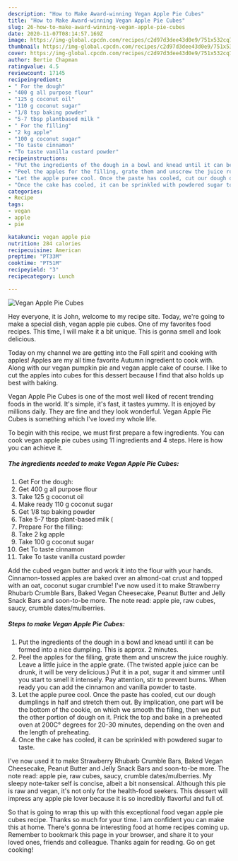 ```yaml
---
description: "How to Make Award-winning Vegan Apple Pie Cubes"
title: "How to Make Award-winning Vegan Apple Pie Cubes"
slug: 26-how-to-make-award-winning-vegan-apple-pie-cubes
date: 2020-11-07T08:14:57.169Z
image: https://img-global.cpcdn.com/recipes/c2d97d3dee43d0e9/751x532cq70/vegan-apple-pie-cubes-recipe-main-photo.jpg
thumbnail: https://img-global.cpcdn.com/recipes/c2d97d3dee43d0e9/751x532cq70/vegan-apple-pie-cubes-recipe-main-photo.jpg
cover: https://img-global.cpcdn.com/recipes/c2d97d3dee43d0e9/751x532cq70/vegan-apple-pie-cubes-recipe-main-photo.jpg
author: Bertie Chapman
ratingvalue: 4.5
reviewcount: 17145
recipeingredient:
- " For the dough"
- "400 g all purpose flour"
- "125 g coconut oil"
- "110 g coconut sugar"
- "1/8 tsp baking powder"
- "5-7 tbsp plantbased milk "
- " For the filling"
- "2 kg apple"
- "100 g coconut sugar"
- "To taste cinnamon"
- "To taste vanilla custard powder"
recipeinstructions:
- "Put the ingredients of the dough in a bowl and knead until it can be formed into a nice dumpling. This is approx. 2 minutes."
- "Peel the apples for the filling, grate them and unscrew the juice roughly. Leave a little juice in the apple grate. (The twisted apple juice can be drunk, it will be very delicious.) Put it in a pot, sugar it and simmer until you start to smell it intensely. Pay attention, stir to prevent burns. When ready you can add the cinnamon and vanilla powder to taste."
- "Let the apple puree cool. Once the paste has cooled, cut our dough dumplings in half and stretch them out. By implication, one part will be the bottom of the cookie, on which we smooth the filling, then we put the other portion of dough on it. Prick the top and bake in a preheated oven at 200C° degrees for 20-30 minutes, depending on the oven and the length of preheating."
- "Once the cake has cooled, it can be sprinkled with powdered sugar to taste."
categories:
- Recipe
tags:
- vegan
- apple
- pie

katakunci: vegan apple pie 
nutrition: 284 calories
recipecuisine: American
preptime: "PT33M"
cooktime: "PT51M"
recipeyield: "3"
recipecategory: Lunch

---
```



![Vegan Apple Pie Cubes](https://img-global.cpcdn.com/recipes/c2d97d3dee43d0e9/751x532cq70/vegan-apple-pie-cubes-recipe-main-photo.jpg)

Hey everyone, it is John, welcome to my recipe site. Today, we're going to make a special dish, vegan apple pie cubes. One of my favorites food recipes. This time, I will make it a bit unique. This is gonna smell and look delicious.

Today on my channel we are getting into the Fall spirit and cooking with apples! Apples are my all time favorite Autumn ingredient to cook with. Along with our vegan pumpkin pie and vegan apple cake of course. I like to cut the apples into cubes for this dessert because I find that also holds up best with baking.

Vegan Apple Pie Cubes is one of the most well liked of recent trending foods in the world. It's simple, it's fast, it tastes yummy. It is enjoyed by millions daily. They are fine and they look wonderful. Vegan Apple Pie Cubes is something which I've loved my whole life.


To begin with this recipe, we must first prepare a few ingredients. You can cook vegan apple pie cubes using 11 ingredients and 4 steps. Here is how you can achieve it.

<!--inarticleads1-->

##### The ingredients needed to make Vegan Apple Pie Cubes:

1. Get  For the dough:
1. Get 400 g all purpose flour
1. Take 125 g coconut oil
1. Make ready 110 g coconut sugar
1. Get 1/8 tsp baking powder
1. Take 5-7 tbsp plant-based milk (
1. Prepare  For the filling:
1. Take 2 kg apple
1. Take 100 g coconut sugar
1. Get To taste cinnamon
1. Take To taste vanilla custard powder


Add the cubed vegan butter and work it into the flour with your hands. Cinnamon-tossed apples are baked over an almond-oat crust and topped with an oat, coconut sugar crumble! I&#39;ve now used it to make Strawberry Rhubarb Crumble Bars, Baked Vegan Cheesecake, Peanut Butter and Jelly Snack Bars and soon-to-be more. The note read: apple pie, raw cubes, saucy, crumble dates/mulberries. 

<!--inarticleads2-->

##### Steps to make Vegan Apple Pie Cubes:

1. Put the ingredients of the dough in a bowl and knead until it can be formed into a nice dumpling. This is approx. 2 minutes.
1. Peel the apples for the filling, grate them and unscrew the juice roughly. Leave a little juice in the apple grate. (The twisted apple juice can be drunk, it will be very delicious.) Put it in a pot, sugar it and simmer until you start to smell it intensely. Pay attention, stir to prevent burns. When ready you can add the cinnamon and vanilla powder to taste.
1. Let the apple puree cool. Once the paste has cooled, cut our dough dumplings in half and stretch them out. By implication, one part will be the bottom of the cookie, on which we smooth the filling, then we put the other portion of dough on it. Prick the top and bake in a preheated oven at 200C° degrees for 20-30 minutes, depending on the oven and the length of preheating.
1. Once the cake has cooled, it can be sprinkled with powdered sugar to taste.


I&#39;ve now used it to make Strawberry Rhubarb Crumble Bars, Baked Vegan Cheesecake, Peanut Butter and Jelly Snack Bars and soon-to-be more. The note read: apple pie, raw cubes, saucy, crumble dates/mulberries. My sleepy note-taker self is concise, albeit a bit nonsensical. Although this pie is raw and vegan, it&#39;s not only for the health-food seekers. This dessert will impress any apple pie lover because it is so incredibly flavorful and full of. 

So that is going to wrap this up with this exceptional food vegan apple pie cubes recipe. Thanks so much for your time. I am confident you can make this at home. There's gonna be interesting food at home recipes coming up. Remember to bookmark this page in your browser, and share it to your loved ones, friends and colleague. Thanks again for reading. Go on get cooking!
